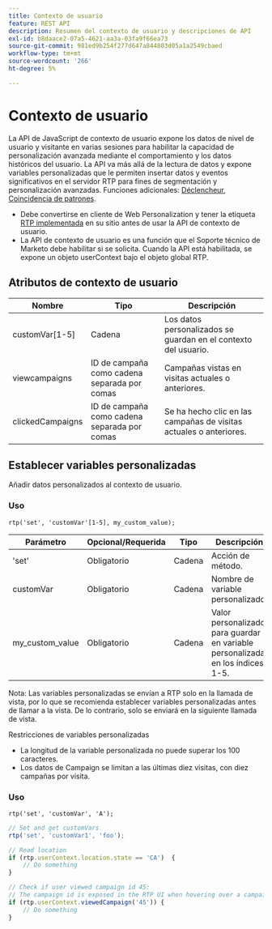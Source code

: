 ```yaml
---
title: Contexto de usuario
feature: REST API
description: Resumen del contexto de usuario y descripciones de API
exl-id: b8daace2-07a5-4621-aa3a-03fa9f66ea73
source-git-commit: 981ed9b254f277d647a844803d05a1a2549cbaed
workflow-type: tm+mt
source-wordcount: '266'
ht-degree: 5%

---
```


# Contexto de usuario

La API de JavaScript de contexto de usuario expone los datos de nivel de usuario y visitante en varias sesiones para habilitar la capacidad de personalización avanzada mediante el comportamiento y los datos históricos del usuario. La API va más allá de la lectura de datos y expone variables personalizadas que le permiten insertar datos y eventos significativos en el servidor RTP para fines de segmentación y personalización avanzadas. Funciones adicionales: [Déclencheur](../javascript-api/triggers.md), [Coincidencia de patrones](../javascript-api/pattern-match.md).

- Debe convertirse en cliente de Web Personalization y tener la etiqueta [RTP implementada](https://experienceleague.adobe.com/en/docs/marketo/using/product-docs/web-personalization/rtp-tag-implementation/deploy-the-rtp-javascript) en su sitio antes de usar la API de contexto de usuario.
- La API de contexto de usuario es una función que el Soporte técnico de Marketo debe habilitar si se solicita. Cuando la API está habilitada, se expone un objeto userContext bajo el objeto global RTP.

## Atributos de contexto de usuario

| Nombre | Tipo | Descripción |
|------------------|-------------|------|
| customVar[1-5] | Cadena | Los datos personalizados se guardan en el contexto del usuario. |
| viewcampaigns | ID de campaña como cadena separada por comas | Campañas vistas en visitas actuales o anteriores. |
| clickedCampaigns | ID de campaña como cadena separada por comas | Se ha hecho clic en las campañas de visitas actuales o anteriores. |

## Establecer variables personalizadas

Añadir datos personalizados al contexto de usuario.

### Uso

`rtp('set', 'customVar'[1-5], my_custom_value);`

| Parámetro | Opcional/Requerida | Tipo | Descripción |
|-----------------|-------------------|--------|-----------------|
| &#39;set&#39; | Obligatorio | Cadena | Acción de método. |
| customVar | Obligatorio | Cadena | Nombre de variable personalizado. |
| my_custom_value | Obligatorio | Cadena | Valor personalizado para guardar en variable personalizada en los índices 1-5. |

Nota: Las variables personalizadas se envían a RTP solo en la llamada de vista, por lo que se recomienda establecer variables personalizadas antes de llamar a la vista. De lo contrario, solo se enviará en la siguiente llamada de vista.

Restricciones de variables personalizadas

- La longitud de la variable personalizada no puede superar los 100 caracteres.
- Los datos de Campaign se limitan a las últimas diez visitas, con diez campañas por visita.

### Uso

`rtp('set', 'customVar', 'A');`

```javascript
// Set and get customVars
rtp('set', 'customVar1', 'foo');

// Read location
if (rtp.userContext.location.state == 'CA')  {
    // Do something
}

// Check if user viewed campaign id 45:
// The campaign id is exposed in the RTP UI when hovering over a campaign name.
if (rtp.userContext.viewedCampaign('45')) {
    // Do something
}
```
